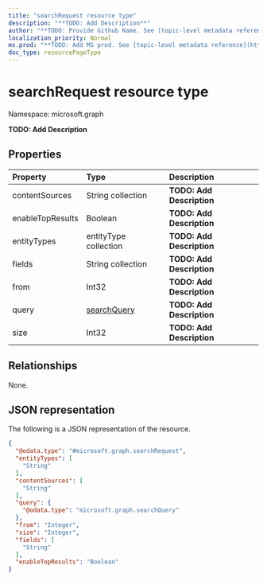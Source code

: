 ```yaml
---
title: "searchRequest resource type"
description: "**TODO: Add Description**"
author: "**TODO: Provide Github Name. See [topic-level metadata reference](https://msgo.azurewebsites.net/add/document/guidelines/metadata.html#topic-level-metadata)**"
localization_priority: Normal
ms.prod: "**TODO: Add MS prod. See [topic-level metadata reference](https://msgo.azurewebsites.net/add/document/guidelines/metadata.html#topic-level-metadata)**"
doc_type: resourcePageType
---
```


# searchRequest resource type

Namespace: microsoft.graph

**TODO: Add Description**

## Properties
|Property|Type|Description|
|:---|:---|:---|
|contentSources|String collection|**TODO: Add Description**|
|enableTopResults|Boolean|**TODO: Add Description**|
|entityTypes|entityType collection|**TODO: Add Description**|
|fields|String collection|**TODO: Add Description**|
|from|Int32|**TODO: Add Description**|
|query|[searchQuery](../resources/searchquery.md)|**TODO: Add Description**|
|size|Int32|**TODO: Add Description**|

## Relationships
None.

## JSON representation
The following is a JSON representation of the resource.
<!-- {
  "blockType": "resource",
  "@odata.type": "microsoft.graph.searchRequest"
}
-->
``` json
{
  "@odata.type": "#microsoft.graph.searchRequest",
  "entityTypes": [
    "String"
  ],
  "contentSources": [
    "String"
  ],
  "query": {
    "@odata.type": "microsoft.graph.searchQuery"
  },
  "from": "Integer",
  "size": "Integer",
  "fields": [
    "String"
  ],
  "enableTopResults": "Boolean"
}
```


